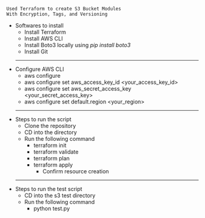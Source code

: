     Used Terraform to create S3 Bucket Modules
    With Encryption, Tags, and Versioning

- Softwares to install
   -  Install Terraform
   -  Install AWS CLI
   -  Install Boto3 locally using *pip install boto3*
   -  Install Git
    -----
- Configure AWS CLI
   -  aws configure
   -  aws configure set aws_access_key_id <your_access_key_id>
   -  aws configure set aws_secret_access_key <your_secret_access_key>
    -  aws configure set default.region <your_region>
   -----
- Steps to run the script
   -  Clone the repository
   -  CD into the directory
    -  Run the following command
         -  terraform init
         -  terraform validate
         -  terraform plan
         -  terraform apply
            - Confirm resource creation
    -----
- Steps to run the test script
   -  CD into the s3 test directory
    -  Run the following command
         -  python test.py